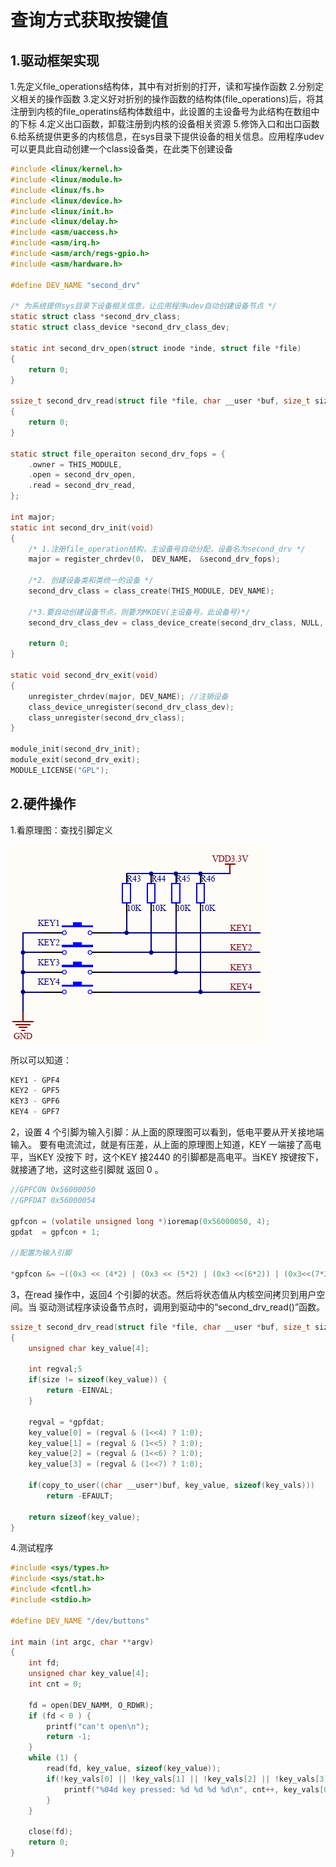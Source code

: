 # 查询方式获取按键值

## 1.驱动框架实现

1.先定义file_operations结构体，其中有对折别的打开，读和写操作函数
2.分别定义相关的操作函数
3.定义好对折别的操作函数的结构体(file_operations)后，将其注册到内核的file_operatins结构体数组中，此设置的主设备号为此结构在数组中的下标
4.定义出口函数，卸载注册到内核的设备相关资源
5.修饰入口和出口函数
6.给系统提供更多的内核信息，在sys目录下提供设备的相关信息。应用程序udev可以更具此自动创建一个class设备类，在此类下创建设备

```c
#include <linux/kernel.h>
#include <linux/module.h>
#include <linux/fs.h>
#include <linux/device.h>
#include <linux/init.h>
#include <linux/delay.h>
#include <asm/uaccess.h>
#include <asm/irq.h>
#include <asm/arch/regs-gpio.h>
#include <asm/hardware.h>

#define DEV_NAME "second_drv"

/* 为系统提供sys目录下设备相关信息，让应用程序udev自动创建设备节点 */
static struct class *second_drv_class;
static struct class_device *second_drv_class_dev;

static int second_drv_open(struct inode *inde, struct file *file)
{
	return 0;
}

ssize_t second_drv_read(struct file *file, char __user *buf, size_t size, loff_t *ppos)
{
	return 0;
}

static struct file_operaiton second_drv_fops = {
	.owner = THIS_MODULE,
	.open = second_drv_open,
	.read = second_drv_read,
};

int major;
static int second_drv_init(void)
{
	/* 1.注册file_operation结构，主设备号自动分配，设备名为second_drv */
	major = register_chrdev(0， DEV_NAME， &second_drv_fops);
	
	/*2. 创建设备类和类统一的设备 */
	second_drv_class = class_create(THIS_MODULE, DEV_NAME);
	
	/*3.要自动创建设备节点，则要为MKDEV(主设备号，此设备号)*/
	second_drv_class_dev = class_device_create(second_drv_class, NULL, MKDEV(major, 10), NULL, "buttons");
	
	return 0;
}

static void second_drv_exit(void)
{
	unregister_chrdev(major, DEV_NAME); //注销设备
	class_device_unregister(second_drv_class_dev);
	class_unregister(second_drv_class);
}

module_init(second_drv_init);
module_exit(second_drv_exit);
MODULE_LICENSE("GPL");
```

## 2.硬件操作

1.看原理图：查找引脚定义

![硬件原理图](image/hardware_speical.jpg)

所以可以知道：

```c
KEY1 - GPF4
KEY2 - GPF5
KEY3 - GPF6
KEY4 - GPF7
```

2，设置 4 个引脚为输入引脚：从上面的原理图可以看到，低电平要从开关接地端输入。
要有电流流过，就是有压差，从上面的原理图上知道，KEY 一端接了高电平，当KEY 没按下
时，这个KEY 接2440 的引脚都是高电平。当KEY 按键按下，就接通了地，这时这些引脚就
返回 0 。

```c
//GPFCON 0x56000050
//GPFDAT 0x56000054

gpfcon = (volatile unsigned long *)ioremap(0x56000050, 4);
gpdat  = gpfcon + 1;

//配置为输入引脚

*gpfcon &= ~((0x3 << (4*2) | (0x3 << (5*2) | (0x3 <<(6*2)) | (0x3<<(7*2)));
```

3，在read 操作中，返回4 个引脚的状态。然后将状态值从内核空间拷贝到用户空间。当
驱动测试程序读设备节点时，调用到驱动中的“second_drv_read()”函数。

```c
ssize_t second_drv_read(struct file *file, char __user *buf, size_t size, lofft_t *ppos)
{
	unsigned char key_value[4];

	int regval;5
	if(size != sizeof(key_value)) {
		return -EINVAL;
	}

	regval = *gpfdat;
	key_value[0] = (regval & (1<<4) ? 1:0);
	key_value[1] = (regval & (1<<5) ? 1:0);
	key_value[2] = (regval & (1<<6) ? 1:0);
	key_value[3] = (regval & (1<<7) ? 1:0);

	if(copy_to_user((char __user*)buf, key_value, sizeof(key_vals)))
		return -EFAULT;

	return sizeof(key_value);
}
```

4.测试程序

```c
#include <sys/types.h>
#include <sys/stat.h>
#include <fcntl.h>
#include <stdio.h>

#define DEV_NAME "/dev/buttons"

int main (int argc, char **argv)
{
	int fd;
	unsigned char key_value[4];
	int cnt = 0;
	
	fd = open(DEV_NAMM, O_RDWR);
	if (fd < 0 ) {
		printf("can't open\n");
		return -1;
	}
	while (1) {
		read(fd, key_value, sizeof(key_value));
		if(!key_vals[0] || !key_vals[1] || !key_vals[2] || !key_vals[3]) {
			printf("%04d key pressed: %d %d %d %d\n", cnt++, key_vals[0], key_vals[1], key_vals[2], key_vals[3]);
		}
	}

	close(fd);
	return 0;
}
```
